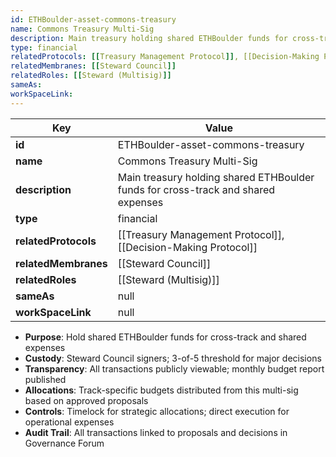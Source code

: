 ```yaml
---
id: ETHBoulder-asset-commons-treasury
name: Commons Treasury Multi-Sig
description: Main treasury holding shared ETHBoulder funds for cross-track and shared expenses
type: financial
relatedProtocols: [[Treasury Management Protocol]], [[Decision-Making Protocol]]
relatedMembranes: [[Steward Council]]
relatedRoles: [[Steward (Multisig)]]
sameAs:
workSpaceLink: 
---
```

<!-- YAML-SNAPSHOT:START -->
| Key | Value |
| --- | ----- |
| **id** | ETHBoulder-asset-commons-treasury |
| **name** | Commons Treasury Multi-Sig |
| **description** | Main treasury holding shared ETHBoulder funds for cross-track and shared expenses |
| **type** | financial |
| **relatedProtocols** | [[Treasury Management Protocol]], [[Decision-Making Protocol]] |
| **relatedMembranes** | [[Steward Council]] |
| **relatedRoles** | [[Steward (Multisig)]] |
| **sameAs** | null |
| **workSpaceLink** | null |

<!-- YAML-SNAPSHOT:END -->
- **Purpose**: Hold shared ETHBoulder funds for cross-track and shared expenses
- **Custody**: Steward Council signers; 3-of-5 threshold for major decisions
- **Transparency**: All transactions publicly viewable; monthly budget report published
- **Allocations**: Track-specific budgets distributed from this multi-sig based on approved proposals
- **Controls**: Timelock for strategic allocations; direct execution for operational expenses
- **Audit Trail**: All transactions linked to proposals and decisions in Governance Forum
